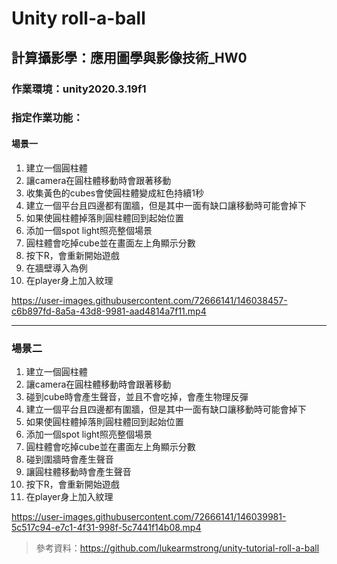 # Unity roll-a-ball
## 計算攝影學：應用圖學與影像技術_HW0

### 作業環境：unity2020.3.19f1
### 指定作業功能：
#### 場景一
1. 建立一個圓柱體
2. 讓camera在圓柱體移動時會跟著移動
3. 收集黃色的cubes會使圓柱體變成紅色持續1秒
4. 建立一個平台且四邊都有圍牆，但是其中一面有缺口讓移動時可能會掉下
5. 如果使圓柱體掉落則圓柱體回到起始位置
6. 添加一個spot light照亮整個場景
7. 圓柱體會吃掉cube並在畫面左上角顯示分數
8. 按下R，會重新開始遊戲
9. 在牆壁導入為例
10. 在player身上加入紋理

https://user-images.githubusercontent.com/72666141/146038457-c6b897fd-8a5a-43d8-9981-aad4814a7f11.mp4

---

### 場景二
1. 建立一個圓柱體
2. 讓camera在圓柱體移動時會跟著移動
3. 碰到cube時會產生聲音，並且不會吃掉，會產生物理反彈
4. 建立一個平台且四邊都有圍牆，但是其中一面有缺口讓移動時可能會掉下
5. 如果使圓柱體掉落則圓柱體回到起始位置
6. 添加一個spot light照亮整個場景
7. 圓柱體會吃掉cube並在畫面左上角顯示分數
8. 碰到圍牆時會產生聲音
9. 讓圓柱體移動時會產生聲音
10. 按下R，會重新開始遊戲
11. 在player身上加入紋理



https://user-images.githubusercontent.com/72666141/146039981-5c517c94-e7c1-4f31-998f-5c7441f14b08.mp4

> 參考資料：https://github.com/lukearmstrong/unity-tutorial-roll-a-ball

